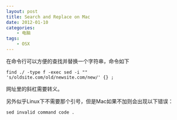 ```yaml
--- 
layout: post
title: Search and Replace on Mac
date: 2012-01-10
categories:
    - 电脑
tags:
    - OSX
---
```

在命令行可以方便的查找并替换一个字符串，命令如下

<code>find ./ -type f -exec sed -i "" 's/oldsite.com\/old/newsite.com\/new/' {} \;</code>

网址里的斜杠需要转义。

另外似乎Linux下不需要那个引号，但是Mac如果不加则会出现以下错误：

<code>sed invalid command code .</code>
